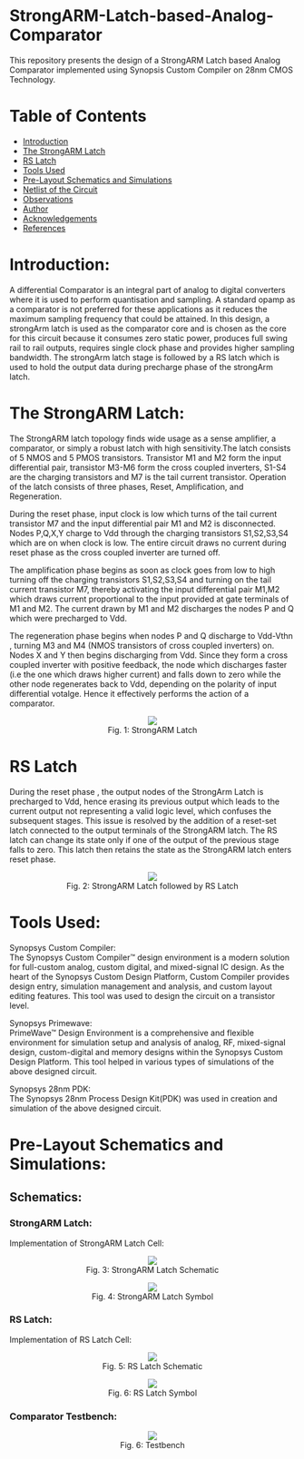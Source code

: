 # StrongARM-Latch-based-Analog-Comparator
This repository presents the design of a StrongARM Latch based Analog Comparator implemented using Synopsis Custom Compiler on 28nm CMOS Technology.
# Table of Contents
 * [Introduction](#Introduction)
 * [The StrongARM Latch](#The-StrongARM-Latch)
 * [RS Latch](#RS-Latch)
 * [Tools Used](#Tools-Used)
 * [Pre-Layout Schematics and Simulations](#Pre-Layout-Schematics-and-Simulations)
 * [Netlist of the Circuit](#Netlist-of-the-Circuit)
 * [Observations](#Observations)
 * [Author](#Author)
 * [Acknowledgements](#Acknowledgements)
 * [References](#References)

# Introduction:
A differential Comparator is an integral part of analog to
digital converters where it is used to perform quantisation and
sampling. A standard opamp as a comparator is not preferred
for these applications as it reduces the maximum sampling
frequency that could be attained. In this design, a strongArm
latch is used as the comparator core and is chosen as the core
for this circuit because it consumes zero static power, produces
full swing rail to rail outputs, requires single clock phase and
provides higher sampling bandwidth. The strongArm latch
stage is followed by a RS latch which is used to hold the
output data during precharge phase of the strongArm latch.

# The StrongARM Latch:
The StrongARM latch topology finds wide usage as a sense amplifier, a comparator, or simply a robust
latch with high sensitivity.The latch consists of 5 NMOS and 5 PMOS transistors. Transistor M1 and M2 form the input differential pair, transistor M3-M6 form the cross coupled inverters, S1-S4 are the charging transistors and M7 is the tail current transistor. Operation of the latch consists of three phases, Reset, Amplification, and Regeneration.

During the reset phase, input clock is low which turns of the tail current transistor M7 and the input differential pair M1 and M2 is disconnected. Nodes P,Q,X,Y charge to Vdd through the charging transistors S1,S2,S3,S4 which are on when clock is low. The entire circuit draws no current during reset phase as the cross coupled inverter are turned off.

The amplification phase begins as soon as clock goes from low to high turning off the charging transistors S1,S2,S3,S4 and
turning on the tail current transistor M7, thereby activating the input differential pair M1,M2 which draws current
proportional to the input provided at gate terminals of M1 and M2. The current drawn by M1 and M2 discharges the nodes P and Q which were precharged to Vdd.

The regeneration phase begins when nodes P and Q discharge to Vdd-Vthn , turning M3 and M4 (NMOS transistors of cross coupled inverters) on. Nodes X and
Y then begins discharging from Vdd. Since they form a cross
coupled inverter with positive feedback, the node which discharges faster (i.e the one which draws higher current) and falls down to zero while the other node regenerates back to Vdd, depending on the polarity of input differential votalge. Hence it effectively performs the action of a comparator.
<p align="center">
<img src="StrongARM Latch Reference Diagram.png"></br>
  Fig. 1: StrongARM Latch 
</p>

# RS Latch
During the reset phase , the output nodes of the StrongArm Latch is precharged to Vdd, hence erasing its previous output which leads to the current output not representing a valid logic level, which confuses the subsequent stages. This issue is resolved by the addition of a reset-set latch connected to the output terminals of the StrongARM latch. The RS latch can change its state only if one of the output of the previous stage falls to zero. This latch then retains the state as the StrongARM latch enters reset phase. 
<p align="center">
<img src="StrongARM Latch followed by RS Latch.png"></br>
  Fig. 2: StrongARM Latch followed by RS Latch 
</p>

# Tools Used:

Synopsys Custom Compiler:</b></br>
The Synopsys Custom Compiler™ design environment is a modern solution for full-custom analog, custom digital, and mixed-signal IC design. As the heart of the Synopsys Custom Design Platform, Custom Compiler provides design entry, simulation management and analysis, and custom layout editing features. This tool was used to design the circuit on a transistor level.

Synopsys Primewave:</b></br>
PrimeWave™ Design Environment is a comprehensive and flexible environment for simulation setup and analysis of analog, RF, mixed-signal design, custom-digital and memory designs within the Synopsys Custom Design Platform. This tool helped in various types of simulations of the above designed circuit.

Synopsys 28nm PDK:</b></br>
The Synopsys 28nm Process Design Kit(PDK) was used in creation and simulation of the above designed circuit.

# Pre-Layout Schematics and Simulations:

## Schematics:
### StrongARM Latch:
Implementation of StrongARM Latch Cell:
<p align="center">
<img src="StrongARM Latch Schematic.png"></br>
  Fig. 3: StrongARM Latch Schematic 
</p>
<p align="center">
<img src="StrongARM Latch Symbol.png"></br>
  Fig. 4: StrongARM Latch Symbol 
</p>

### RS Latch:
Implementation of RS Latch Cell:
<p align="center">
<img src="RS Latch Schematic.png"></br>
  Fig. 5: RS Latch Schematic 
</p>
<p align="center">
<img src="RS Latch Symbol.png"></br>
  Fig. 6: RS Latch Symbol 
</p>

### Comparator Testbench:
<p align="center">
<img src="Comparator Testbench.png"></br>
  Fig. 6: Testbench 
</p>


